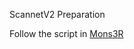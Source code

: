ScannetV2 Preparation

Follow the script in [Mons3R](https://github.com/Junyi42/monst3r/blob/main/data/evaluation_script.md)